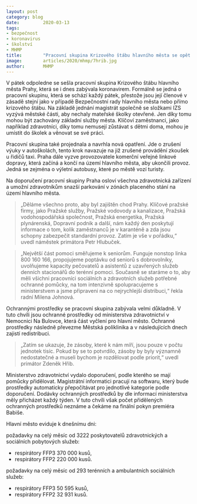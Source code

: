 ```yaml
---
layout: post
category: blog
date:         2020-03-13
tags:         
- bezpečnost 
- koronavirus 
- školství 
- MHMP
title:        "Pracovní skupina Krizového štábu hlavního města se opět sešla k řešení otázky koronaviru. Vyzývá městské části, aby nechaly školky otevřené"
image: 	      articles/2020/mhmp/7hrib.jpg
author:       MHMP
---
```


V pátek odpoledne se sešla pracovní skupina Krizového štábu hlavního města Prahy, která se i dnes zabývala koronavirem. Formálně se jedná o pracovní skupinu, která se schází každý pátek, přestože jsou její členové v zásadě stejní jako v případě Bezpečnostní rady hlavního města nebo přímo krizového štábu. Na základě jednání magistrát společně se složkami IZS vyzývá městské části, aby nechaly mateřské školky otevřené. Jen díky tomu mohou být zachovány základní služby města. Klíčoví zaměstnanci, jako například zdravotníci, díky tomu nemusejí zůstávat s dětmi doma, mohou je umístit do školek a věnovat se své práci.

Pracovní skupina také projednala a navrhla nová opatření. Jde o zrušení výuky v autoškolách, tento krok navazuje na již zrušené provádění zkoušek u řidičů taxi. Praha dále vyzve provozovatele komerční veřejné linkové dopravy, která začíná a končí na území hlavního města, aby ukončili provoz. Jedná se zejména o výletní autobusy, které po městě vozí turisty.

Na doporučení pracovní skupiny Praha osloví všechna zdravotnická zařízení a umožní zdravotníkům snazší parkování v zónách placeného stání na území hlavního města.

> „Děláme všechno proto, aby byl zajištěn chod Prahy. Klíčové pražské firmy, jako Pražské služby, Pražské vodovody a kanalizace, Pražská vodohospodářská společnost, Pražská energetika, Pražská plynárenská, Dopravní podnik a další, nám každý den poskytují informace o tom, kolik zaměstnanců je v karanténě a zda jsou schopny zabezpečit standardní provoz. Zatím je vše v pořádku,“ uvedl náměstek primátora Petr Hlubuček.

> „Největší část pomoci směřujeme k seniorům. Funguje nonstop linka 800 160 166, propojujeme poptávku od seniorů s dobrovolníky, uvolňujeme kapacity pečovatelů a asistentů z uzavřených služeb denních stacionářů do terénní pomoci. Současně se staráme o to, aby měli všichni pracovníci sociálních a zdravotních služeb potřebné ochranné pomůcky, na tom intenzivně spolupracujeme s ministerstvem a jsme připraveni na co nejrychlejší distribuci,“ řekla radní Milena Johnová.

Ochrannými prostředky se pracovní skupina zabývala velmi důkladně. V tuto chvíli jsou ochranné prostředky od ministerstva zdravotnictví v Nemocnici Na Bulovce, která část vyčlení pro hlavní město. Ochranné prostředky následně převezme Městská poliklinika a v následujících dnech zajistí redistribuci.

> „Zatím se ukazuje, že zásoby, které k nám míří, jsou pouze v počtu jednotek tisíc. Pokud by se to potvrdilo, zásoby by byly významně nedostatečné a museli bychom je rozdělovat podle priorit,“ uvedl primátor Zdeněk Hřib.

Ministerstvo zdravotnictví vydalo doporučení, podle kterého se mají pomůcky přidělovat. Magistrátní informatici pracují na softwaru, který bude prostředky automaticky přepočítávat pro jednotlivé kategorie podle doporučení. Dodávky ochranných prostředků by dle informací ministerstva měly přicházet každý týden. V tuto chvíli však počet přidělených ochranných prostředků neznáme a čekáme na finální pokyn premiéra Babiše. 

Hlavní město eviduje k dnešnímu dni:

požadavky na celý měsíc od 3222 poskytovatelů zdravotnických a sociálních pobytových služeb:
 - respirátory FFP3           370 000 kusů,
 - respirátory FFP2           220 000 kusů.

požadavky na celý měsíc od 293 terénních a ambulantních sociálních služeb:
 - respirátory FFP3           50 595 kusů,
 - respirátory FFP2           32 931 kusů.

 


